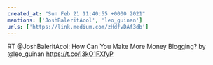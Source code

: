 ```yaml
---
created_at: "Sun Feb 21 11:40:55 +0000 2021"
mentions: ['JoshBaleritAcol', 'leo_guinan']
urls: ['https://link.medium.com/zHdfvDAf3db']
---
```


RT @JoshBaleritAcol: How Can You Make More Money Blogging? by @leo_guinan https://t.co/l3kO1FXfyP
